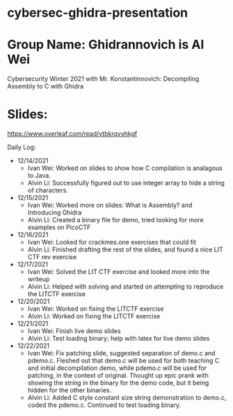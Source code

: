 # cybersec-ghidra-presentation
# Group Name: Ghidrannovich is Al Wei
Cybersecurity Winter 2021 with Mr. Konstantinnovich: Decompiling Assembly to C with Ghidra

# Slides:
https://www.overleaf.com/read/ytbkrqvvhkgf

Daily Log:
- 12/14/2021
    - Ivan Wei: Worked on slides to show how C compilation is analagous to Java.
    - Alvin Li: Successfully figured out to use integer array to hide a string of characters.
- 12/15/2021
    - Ivan Wei: Worked more on slides: What is Assembly? and Introducing Ghidra
    - Alvin Li: Created a binary file for demo, tried looking for more examples on PicoCTF
- 12/16/2021
    - Ivan Wei: Looked for crackmes.one exercises that could fit
    - Alvin Li: Finished drafting the rest of the slides, and found a nice LIT CTF rev exercise 
- 12/17/2021
    - Ivan Wei: Solved the LIT CTF exercise and looked more into the writeup 
    - Alvin Li: Helped with solving and started on attempting to reproduce the LITCTF exercise
- 12/20/2021
    - Ivan Wei: Worked on fixing the LITCTF exercise
    - Alvin Li: Worked on fixing the LITCTF exercise
- 12/21/2021
    - Ivan Wei: Finish live demo slides
    - Alvin Li: Test loading binary; help with latex for live demo slides
- 12/22/2021
    - Ivan Wei: Fix patching slide, suggested separation of demo.c and pdemo.c. Fleshed out that demo.c will be used for both teaching C and initial decompilation demo, while pdemo.c will be used for patching, in the context of original. Thought up epic prank with showing the string in the binary for the demo code, but it being hidden for the other binaries.
    - Alvin Li: Added C style constant size string demonstration to demo.c, coded the pdemo.c. Continued to test loading binary.
